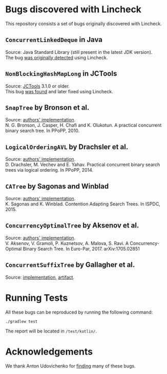# Bugs discovered with Lincheck

This repository consists a set of bugs originally discovered with Lincheck.

## `ConcurrentLinkedDeque` in Java
Source: Java Standard Library (still present in the latest JDK version).  
The bug [was originally detected](https://bugs.openjdk.org/browse/JDK-8256833) using Lincheck.

## `NonBlockingHashMapLong` in JCTools
Source: [JCTools](https://github.com/JCTools/JCTools) 3.1.0 or older.  
This bug [was found](https://github.com/JCTools/JCTools/issues/319) and later fixed using Lincheck.

## `SnapTree` by Bronson et al. 
Source: [authors' implementation](https://github.com/nbronson/snaptree).  
N. G. Bronson, J. Casper, H. Chafi and K. Olukotun. A practical concurrent binary search tree. In PPoPP, 2010.

## `LogicalOrderingAVL` by Drachsler et al. 
Source: [authors' implementation](https://github.com/gramoli/synchrobench/blob/master/java/src/trees/lockbased/LogicalOrderingAVL.java).  
D. Drachsler, M. Vechev and E. Yahav. Practical concurrent binary search trees via logical ordering. In PPoPP, 2014.

## `CATree` by Sagonas and Winblad 
Source: [authors' implementation](https://github.com/gramoli/synchrobench/blob/master/java/src/trees/lockbased/CATreeMapAVL.java).  
K. Sagonas and K. Winblad. Contention Adapting Search Trees. In ISPDC, 2015.

## `ConcurrencyOptimalTree` by Aksenov et al. 
Source: [authors' implementation](https://github.com/gramoli/synchrobench/blob/master/java/src/trees/lockbased/ConcurrencyOptimalTreeMap.java).  
V. Aksenov, V. Gramoli, P. Kuznetsov, A. Malova, S. Ravi. A Concurrency-Optimal Binary Search Tree. In Euro-Par, 2017. arXiv:1705.02851

## `ConcurrentSuffixTree` by Gallagher et al. 
Source: [implementation](https://github.com/npgall/concurrent-trees), [artifact](https://mvnrepository.com/artifact/com.googlecode.concurrent-trees/concurrent-trees).


# Running Tests
All these bugs can be reproduced by running the following command:
```
./gradlew test
```

The report will be located in `/test/kotlin/`.  

# Acknowledgements
We thank Anton Udovichenko for [finding](https://github.com/AnthonyUdovichenko/concurrent-algorithms-testing) many of these bugs.

